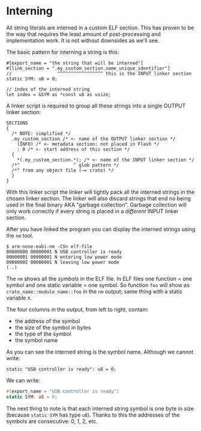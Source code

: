 # Interning

All string literals are interned in a custom ELF section.
This has proven to be the way that requires the least amount of post-processing and implementation work.
It is not without downsides as we'll see.

The basic pattern for interning a string is this:

```rust,no_run,noplayground
#[export_name = "the string that will be interned"]
#[link_section = ".my_custom_section.some_unique_identifier"]
//                 ^^^^^^^^^^^^^^^^^ this is the INPUT linker section
static SYM: u8 = 0;

// index of the interned string
let index = &SYM as *const u8 as usize;
```

A linker script is required to group all these strings into a single OUTPUT linker section:

``` text
SECTIONS
{
  /* NOTE: simplified */
  .my_custom_section /* <- name of the OUTPUT linker section */
    (INFO) /* <- metadata section: not placed in Flash */
    : 0 /* <- start address of this section */
  {
    *(.my_custom_section.*); /* <- name of the INPUT linker section */
  /*^                    ^ glob pattern */
  /*^ from any object file (~= crate) */
  }
}
```

With this linker script the linker will tightly pack all the interned strings in the chosen linker section.
The linker will also discard strings that end no being used in the final binary AKA "garbage collection".
Garbage collection will only work correctly if every string is placed in a *different* INPUT linker section.

After you have linked the program you can display the interned strings using the `nm` tool.

``` console
$ arm-none-eabi-nm -CSn elf-file
00000000 00000001 N USB controller is ready
00000001 00000001 N entering low power mode
00000002 00000001 N leaving low power mode
(..)
```

The `nm` shows all the *symbols* in the ELF file.
In ELF files one function = one symbol and one static variable = one symbol.
So function `foo` will show as `crate_name::module_name::foo` in the `nm` output; same thing with a static variable `X`.

The four columns in the output, from left to right, contain:
- the address of the symbol
- the size of the symbol in bytes
- the type of the symbol
- the symbol name

As you can see the interned string is the symbol name.
Although we cannot write:

``` rust,ignore
static "USB controller is ready": u8 = 0;
```

We can write:

``` rust
#[export_name = "USB controller is ready"]
static SYM: u8 = 0;
```

The next thing to note is that each interned string symbol is one byte in size (because `static SYM` has type `u8`).
Thanks to this the addresses of the symbols are consecutive: 0, 1, 2, etc.
